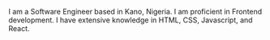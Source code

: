 
I am a Software Engineer based in Kano, Nigeria. I am proficient in Frontend development. I have extensive knowledge in HTML, CSS, Javascript, and React.
